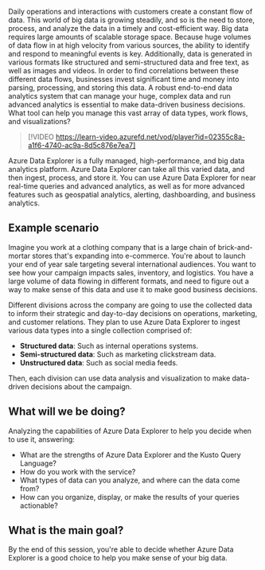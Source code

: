 Daily operations and interactions with customers create a constant flow of data. This world of big data is growing steadily, and so is the need to store, process, and analyze the data in a timely and cost-efficient way. Big data requires large amounts of scalable storage space. Because huge volumes of data flow in at high velocity from various sources, the ability to identify and respond to meaningful events is key. Additionally, data is generated in various formats like structured and semi-structured data and free text, as well as images and videos. In order to find correlations between these different data flows, businesses invest significant time and money into parsing, processing, and storing this data. A robust end-to-end data analytics system that can manage your huge, complex data and run advanced analytics is essential to make data-driven business decisions. What tool can help you manage this vast array of data types, work flows, and visualizations?

> [!VIDEO https://learn-video.azurefd.net/vod/player?id=02355c8a-a1f6-4740-ac9a-8d5c876e7ea7]

Azure Data Explorer is a fully managed, high-performance, and big data analytics platform. Azure Data Explorer can take all this varied data, and then ingest, process, and store it. You can use Azure Data Explorer for near real-time queries and advanced analytics, as well as for more advanced features such as geospatial analytics, alerting, dashboarding, and business analytics.

## Example scenario

Imagine you work at a clothing company that is a large chain of brick-and-mortar stores that's expanding into e-commerce. You're about to launch your end of year sale targeting several international audiences. You want to see how your campaign impacts sales, inventory, and logistics. You have a large volume of data flowing in different formats, and need to figure out a way to make sense of this data and use it to make good business decisions.

Different divisions across the company are going to use the collected data to inform their strategic and day-to-day decisions on operations, marketing, and customer relations. They plan to use Azure Data Explorer to ingest various data types into a single collection comprised of:

- **Structured data**: Such as internal operations systems.
- **Semi-structured data**: Such as marketing clickstream data.
- **Unstructured data**: Such as social media feeds.

Then, each division can use data analysis and visualization to make data-driven decisions about the campaign.

## What will we be doing?

Analyzing the capabilities of Azure Data Explorer to help you decide when to use it, answering:

- What are the strengths of Azure Data Explorer and the Kusto Query Language?
- How do you work with the service?
- What types of data can you analyze, and where can the data come from?
- How can you organize, display, or make the results of your queries actionable?

## What is the main goal?

By the end of this session, you're able to decide whether Azure Data Explorer is a good choice to help you make sense of your big data.
